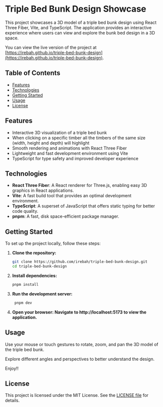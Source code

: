 # Triple Bed Bunk Design Showcase

This project showcases a 3D model of a triple bed bunk design using React Three Fiber, Vite, and TypeScript. The application provides an interactive experience where users can view and explore the bunk bed design in a 3D space.

You can view the live version of the project at [https://irebah.github.io/triple-bed-bunk-design](https://irebah.github.io/triple-bed-bunk-design).

## Table of Contents

- [Features](#features)
- [Technologies](#technologies)
- [Getting Started](#getting-started)
- [Usage](#usage)
- [License](#license)

## Features

- Interactive 3D visualization of a triple bed bunk
- When clicking on a specific timber all the timbers of the same size (width, height and depth) will highlight
- Smooth rendering and animations with React Three Fiber
- Lightweight and fast development environment using Vite
- TypeScript for type safety and improved developer experience

## Technologies

- **React Three Fiber**: A React renderer for Three.js, enabling easy 3D graphics in React applications.
- **Vite**: A fast build tool that provides an optimal development environment.
- **TypeScript**: A superset of JavaScript that offers static typing for better code quality.
- **pnpm**: A fast, disk space-efficient package manager.

## Getting Started

To set up the project locally, follow these steps:

1. **Clone the repository:**

   ```bash
   git clone https://github.com/irebah/triple-bed-bunk-design.git
   cd triple-bed-bunk-design
   ```

2. **Install dependencies:**

   ```bash
   pnpm install
   ```

3. **Run the development server:**

   ```bash
    pnpm dev
   ```

4. **Open your browser: Navigate to http://localhost:5173 to view the application.**

## Usage

Use your mouse or touch gestures to rotate, zoom, and pan the 3D model of the triple bed bunk.

Explore different angles and perspectives to better understand the design.

Enjoy!!

## License

This project is licensed under the MIT License. See the [LICENSE file](./LICENSE.md) for details.
